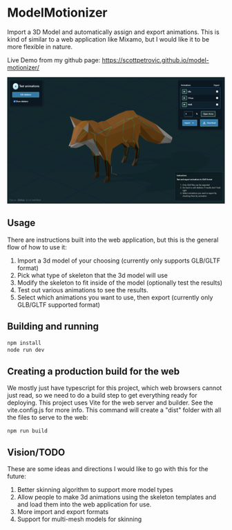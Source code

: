 # ModelMotionizer
Import a 3D Model and automatically assign and export animations. This is kind of similar to a web application like Mixamo, but I would like it to be more flexible in nature. 

Live Demo from my github page: https://scottpetrovic.github.io/model-motionizer/

![Screenshot](./readme.png)

## Usage
There are instructions built into the web application, but this is the general flow of how to use it:
1. Import a 3d model of your choosing (currently only supports GLB/GLTF format)
2. Pick what type of skeleton that the 3d model will use
3. Modify the skeleton to fit inside of the model (optionally test the results)
4. Test out various animations to see the results.
5. Select which animations you want to use, then export (currently only GLB/GLTF supported format)

## Building and running
    npm install
    node run dev

## Creating a production build for the web
We mostly just have typescript for this project, which web browsers cannot just read, so we need to do a build step to get everything ready for deploying. This project uses Vite for the web server and builder. See the vite.config.js for more info. This command will create a "dist" folder with all the files to serve to the web:

    npm run build

## Vision/TODO
These are some ideas and directions I would like to go with this for the future:
1. Better skinning algorithm to support more model types
2. Allow people to make 3d animations using the skeleton templates and and load them into the web application for use.
3. More import and export formats
4. Support for multi-mesh models for skinning


